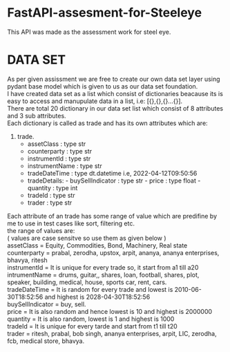 # FastAPI-assesment-for-Steeleye
This API was made as the  assessment work for steel eye.

# DATA SET
As per given assissment we are free to create  our own data set layer using pydant base model which is given to us as our data set foundation.  
I have created data set as a list which consist of dictionaries beacause its is easy to access and manupulate data in a list, i.e: [{},{},{}...{}].  
There are total 20 dictionary in our data set list which consist of 8 attributes and 3 sub attributes.  
Each dictionary is called as trade and has its own attributes which are: 
1. trade.
    - assetClass :   type str
    - counterparty :   type str
    - instrumentId :   type str
    - instrumentName :   type str
    - tradeDateTime :   type dt.datetime i.e, 2022-04-12T09:50:56
    - tradeDetails:
          - buySellIndicator :   type str
          - price :   type float
          - quantity : type int
    - tradeId :   type str
    - trader :   type str  
  
Each attribute of an trade has some range of value which are predifine by me to use in test cases like sort, filtering etc.  
the range of values are:  
( values are case sensitve so use them as given below )  
assetClass        =  Equity, Commodities, Bond, Machinery, Real state  
counterparty      =  prabal, zerodha, upstox, arpit, ananya, ananya enterprises, bhavya, ritesh  
instrumentId      =  It is unique for every trade so, it start from a1 till a20  
intrumentName     =  drums, guitar,, shares, loan, football, shares, plot, speaker, building, medical, house, sports car, rent, cars.  
tradeDateTime     =  It is random for every trade and lowest is 2010-06-30T18:52:56 and highest is 2028-04-30T18:52:56  
buySellIndicator  =  buy, sell.  
price             =  It is also random and hence lowest is 10 and highest is 2000000  
quantity          =  It is also random, lowest is 1 and highest is 1000  
tradeId           =  It is unique for every tarde and start from t1 till t20  
trader            =  ritesh, prabal, bob singh, ananya enterprises, arpit, LIC, zerodha, fcb, medical store, bhavya.

